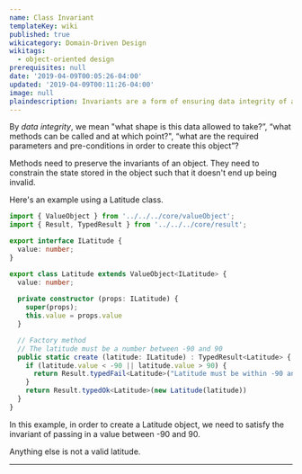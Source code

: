 ```yaml
---
name: Class Invariant
templateKey: wiki
published: true
wikicategory: Domain-Driven Design
wikitags: 
  - object-oriented design
prerequisites: null
date: '2019-04-09T00:05:26-04:00'
updated: '2019-04-09T00:11:26-04:00'
image: null
plaindescription: Invariants are a form of ensuring data integrity of an object. 
---
```


By _data integrity_, we mean "what shape is this data allowed to take?”, “what methods can be called and at which point?", “what are the required parameters and pre-conditions in order to create this object”?

Methods need to preserve the invariants of an object. They need to constrain the state stored in the object such that it doesn't end up being invalid.

Here's an example using a Latitude class.

```typescript
import { ValueObject } from '../../../core/valueObject';
import { Result, TypedResult } from '../../../core/result';

export interface ILatitude {
  value: number;
}

export class Latitude extends ValueObject<ILatitude> {
  value: number;
  
  private constructor (props: ILatitude) {
    super(props);
    this.value = props.value
  }

  // Factory method
  // The latitude must be a number between -90 and 90
  public static create (latitude: ILatitude) : TypedResult<Latitude> {
    if (latitude.value < -90 || latitude.value > 90) {
      return Result.typedFail<Latitude>("Latitude must be within -90 and 90")
    }
    return Result.typedOk<Latitude>(new Latitude(latitude))
  }
}
```

In this example, in order to create a Latitude object, we need to satisfy the invariant of passing in a value between -90 and 90. 

Anything else is not a valid latitude.

***